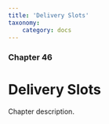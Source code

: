 ```yaml
---
title: 'Delivery Slots'
taxonomy:
    category: docs
---
```


### Chapter 46

# Delivery Slots

Chapter description.